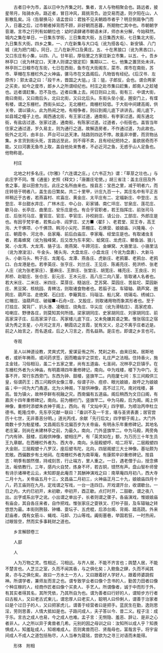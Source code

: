 <!-- { "loadSidebar": true } -->
　　古者日中为市，盖以日中为齐集之时。集者，言人与物相聚会也。路远者，披星带月，陆骑水舟。路近者，冒日冲风，肩挑背负。迨交易而退，则夕阳在山，人影散乱矣。冯〈缶替换马〉语孟尝曰：君独不见夫朝趋市者乎？明旦侧肩争门而入，日暮之后，过市朝者掉背而不顾，非好朝而恶暮，所期物亡其中也。市朝朝字音潮，言市之行列有如朝位也：幼时读肆诸市朝语未详，师亦未分解，今始释然。城内之集在单日，一日集东学街，三日集南大街，五日集西大街，七日集北大街，九日集东大街。四乡之集，一、六在新集与大口屯（讹为搭各屯）、新安镇、八门城（讹为把门城）。同日，三八在新开口及黄庄。五、十在黑狼口（讹为黑吝口）。又口东庄有小集，以四、八。廿年前，厚俗里之方家庄新立市集，以五、十。吾乡林亭口（讹为林定口，天津人则谓之银定扣）集期以二、七。他集之置货处未详。林亭则二日粮市在东街，七日在西街，鱼市在大街阁东，菜市、席市在南街，苏市、草帽在东栅栏外之火神庙，骡马市在文昌阁后。凡物皆有经纪。《后汉书．左原传》：郭太语之曰：「段干木，晋国之大驵。」注：驵，子郎反，会也。谓合两家之买卖，如今之度市，郎乡人之所谓经纪也。村庄之赴市集曰赶集，郎南人之趁墟也。远者谓赶集，恐不及也。近者曰集上去。闲日则曰上街。街有三．中谓大街，南曰南街，又曰南后头，北曰北街，又曰北后头。东街头垒小瓮，圈安门上，有堞有楼，谓之东栅栏。西街头如之。无北栅栏。南栅栏较低。于大街中间建高阁，供关帝，谓以镇火。此为热闹之地，有相争者，则曰到阁儿底下讲讲去。阁儿底下，如县城之幢子上也。阁西通北街，有王家过道，通南街，有李家过道。阁东通北街，有盐店过道、张家过道，通南街，有陈家过道。过道者，小衔衙也。盖皆当年住家之通过道，岁久易主，则为通行之道。故解造房者，不作通过道，为此故也。街外之北河，由丰台、芦台可以达天津。陆路则四达不悖。故虽非冲要，而货物丛集。乡言货到街头死，言路远至此，则不得不卖，且有经纪把持之，虽欲居奇而不能。又曰河裹无鱼市上取，盖自他处来售者，不必近河之鱼，无惑乎山人足鱼也。他物称是。 

　　村庄 

　　北地之村多名庄。《尔雅》「六连谓之庄。」《六书正为》谓：「草芽之壮也。」与此庄字不同。惟《通鉴》史照《释文》；「唐置庄宅使。」胡三省注：盖主庄田及外舍之事，是以田舍为庄。此庄之名所由来也。按县志：宝邑之里，减于明者六，而庄转倍于明者八，盖生齿日繁矣。共二十里甲，计庄九百一十。其庄名中有平正吉祥稍近于古者，若燕喜村、欢喜庄、黄金庄、太平庄有二、定福新庄、中登庄、五登庄、丰台甜水井庄、广林木庄、中心台、彩家铺、南仁坪庄、甘泉庄、莲花庄、歇马台、长亭庄、曲里庄、安乐庄是也。有合乎官职者，若王指挥庄、前张司马庄、后张司马庄、董官庄、官庄、李官庄、孙校尉庄、请公台、工部庄、外郎庄是也。有因乎梵宇者，若焦山寺、阎罗庄、丈方■〈翟阝〉、老君堂、双王寺，高王洵、大干佛项、小千佛顶、韩河小尖陀、茶棚庄、石佛营、娘娘庙、兴隆庵、小庄、朝霞寺、河北寺、岳家庵、前后白庙庄、李家庵、经堂庄是也。有取诸虫豸者，若毒蜂窝（讹为独峰窝，后又改为东丰窝）、蛤窝庄、龙虎庄、鲫鱼汹、狼儿窝、小龙湾、大龙湾、貉子沽、南燕窝、牛蹄河庄、金蝉窝、大骆里沽、小骆里沽（讹为潦浚沽）、牛金头、猪头洵、大盘龙庄、小盘龙庄（今讹为盘裹）、大新马头、小新马头、鸭子庄、龙尾屯、龙潭、燕各庄、虎新庄、老鸦寨、老鸦台、老鸦口、白龙港是也。若李英庄、张亨庄、刘兰庄、王见庄、陈甫亮庄、苑洪桥、张老人庄（讹为张老家庄）、董麻庄、王胖庄、张堂庄、胡宽庄、褚亮庄、王良庄、刘邦桥、赵聪庄、张仓庄、彭元庄、王木元庄、高八庄二向八茎，皆取诸人名者也。若大米庄、二米庄、米四庄、菜芽庄、糙汹庄、芝苏窝、菜园庄、苦盐坨、菜园新庄、黑豆窝、核桃园、青稗沽，则取诸食物者也。若翦子沽、车辕轴、葫芦窝、圈网庄、葫芦沽、走绝窝、石臼庄、李簸箕庄、玛瑙沽、船儿窝、琉璃屯、绣缄口、红帽庄、油葫芦庄、破磂■<石舟>庄、叉股庄，则取诸用物而象其形者也。至于打挂庄、窝背厂、扒头港、凌眼庄、烧角庄、华尖庄（讹为滑秸庄）、高家疙疸、哈喇庄、野律各庄，则莫知其何所措。梁家胡同庄、史家胡同庄、刘家胡同庄、前高家深子庄、后高家深子庄、芮家楼儿底下庄，又未免嫌其语之繁。惟张宿庄之宿读为秀之言星，小月河之言月，朝霞店之言霞，犹有文义，总之不离乎庄者近是。前之人始言之，而名遂成，后之人习言之，而名益熟。是庄也，即谓之乡言也可。 

　　寺观 

　　圣人以神道设教，灵爽式凭，爰谋妥侑之所，梵刹之称，由来旧矣。居斯地者，或祈年祷雨，或问药求签，因而瞻庙宇之崇宏，礼庄严之法相。住持香火，施主金钱，习俗相沿，虽二十五家之里，尚有五道庙、七圣祠，况林亭之巨镇乎。在东栅栏外者为火神庙，有明嘉靖四年重修碑记，南向。中为戏楼，楼下为中门，无事不开，常行东西旁门。东西为钟、鼓楼，竖旗竿二。内抱厦七间：东三间殿供三皇，俗谓药王；西三问殿供女像三尊，俗谓子孙、痘疹、眼光娘娘，故呼之为娘娘庙；中一间为大门甬道。北为火神阁，下层供神像，高不过三尺。南对戏楼，甚高。皆为镇火，故林亭鲜有祝融之灾。西南偏有五道庙。阁后稍西为文日臼阁，有嘉庆十四年重修碑记，南向。前为栅栏门，竖旗竿二。中为马殿，后为阁。阁上供神像，重修时添塑朱衣神于阁上，西向。有「文灿中天」四字额，为顺治丙申杜立德书。乾隆戊申，先东亭兄献一联曰：「垂训不及一千言，堪与圣贤表裹；居官尝历十七世，无非善恶分明。」道光丙戌，余献「先行后文」四字额于阁上。大门外南数十步为魁星楼。文昌阁后东北偏百步为关帝庙，有明永乐年重修碑记。其地名老庄窠，则尚在未建林亭之前，为最久。南向，门外竖旗竿二。中为马殿，两旁角门内有钟、鼓楼，后殿供神像，塑相庄严，有「英灵如在」额，为万历三十年生员王九章献。在西栅栏外者为、西大寺，南向。头层殿塑哼、哈二将军，二层殿塑四大金刚，三层殿塑十八罗汉，座后塑韦陀，北向，四层阁塑三大士神像。基址颇为宏敞。西偏数步有土地祠。在南栅栏外者为南草庵，有康熙辛卯重修碑记。按县志：明季有朗然僧，持戒刻苦，行止端方，里人重之。一日，遇老僧于山，授念佛法，皈依教行。三年，感内火自焚，炼身不坏，若古铜，铿然有声。盘山智朴师曾有诗示诸禅老云云，未知即是此庵否？其酬神演戏之曰：南草庵四月初八，西大寺二月十九，关帝庙五月十三，文昌庙二月初三，火神庙正月二十九，娘娘庙四月十八，药王庙则在九月。定戏谓之写戏，一台一连四日。开戏谓开台，收谓歇台。一日之内，大约巳初开，未初歇，申初开，酉正歇。点灯时开，二鼓歇，谓之夜八出。出字或系出字之讹。小出谓之单出子，长者则谓之骤子。各庙演戏，惟娘娘庙有庙会，其自各庄来者，自作把戏。惟张家庄之耍铁叉、打吵子鼓，及车辕轴之转悠悠为最。本街则胯鼓、钟幡、耍坛子、五虎棍，后添台阁、背阁、踏高跷。外来赶庙者，偶有女筋斗、蝇戏、马卸、刀山等戏。阗街塞巷，举国若狂，一时热闹，过眼皆空，然而实多事耗财之道也。 

　　乡言解颐卷三 

　　人部 

　　人 

　　人为万物之灵。性相近，习相远。与齐人居，不能不齐言也；舆楚人居，不能不楚言也。人芝兰之室，久而不闻其香，与之俱化矣；入鲍鱼之肆，久而不闻其臭，亦与之俱化矣。故曰一方水土一方人，又曰跟着好人学好人，跟着师婆跳假神。所谓学者，兼师友而言之也。谓专致学业者曰像个念书的人，勤苦力田者曰像个种庄稼的人，经商作匠者曰像个买卖人、手艺人。所谓像者，诚于中而形于外，有其实者得其名，其所凭依，乃其所自为也。谓为善者曰行好的人，谓矩步方行者曰古板人，又曰老古式柬儿，谓忠厚人曰老实人，聪明人曰伶俐人，谓善于治家者曰是个过日子的人，又曰把家虎儿，谓善于经营者曰是把手。蓝民生在勤，逸则思淫，劳则思善，人情大抵如是也。子路问成人，夫子答以今、昔二义。程子注：成于乐。言古之成人也易，今之成人也难。孟子言：无恻隐、羞恶、辞让、是非之心者非人。人之所以异于禽兽者几希。元别的因之母训之曰：汝知所以成人乎？知畏惧成人，知羞耻成人，知艰难成人。否则禽兽而已．贤哉母也，富哉言乎。将宇宙间成人不成人之道包括殆尽，人人当奉为箴铭，尝欲为之寻三对语而未能得。 

　　形体　附相 

